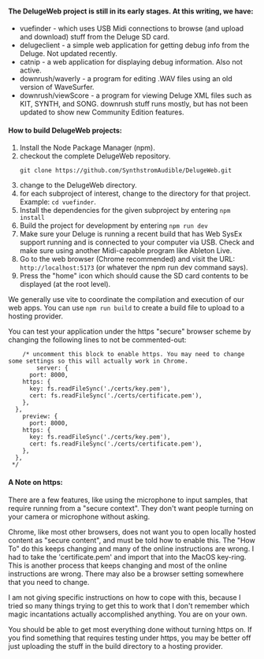 
#### The DelugeWeb project is still in its early stages. At this writing, we have:

* vuefinder - which uses USB Midi connections to browse (and upload and download) stuff from the Deluge SD card.
* delugeclient - a simple web application for getting debug info from the Deluge. Not updated recently.
* catnip - a web application for displaying debug information. Also not active.
* downrush/waverly - a program for editing .WAV files using an old version of WaveSurfer.
* downrush/viewScore - a program for viewing Deluge XML files such as KIT, SYNTH, and SONG.
    downrush stuff runs mostly, but has not been updated to show new Community Edition features.

#### How to build DelugeWeb projects:

1) Install the Node Package Manager (npm).
2) checkout the complete DelugeWeb repository.
   ```git
   git clone https://github.com/SynthstromAudible/DelugeWeb.git
     ```
3) change to the DelugeWeb directory.
4) for each subproject of interest, change to the directory for that project. Example: ```cd vuefinder```.
5) Install the dependencies for the given subproject by entering ``npm install``
6) Build the project for development by entering ``npm run dev``
7) Make sure your Deluge is running a recent build that has Web SysEx support running and is connected to your computer via USB. Check and make sure using another Midi-capable program like Ableton Live.
8) Go to the web browser (Chrome recommended) and visit the URL: ``http://localhost:5173`` (or whatever the npm run dev command says).
9) Press the "home" icon which should cause the SD card contents to be displayed (at the root level).

We generally use vite to coordinate the compilation and execution of our web apps. You can use ``npm run build`` to create a build file to upload to a hosting provider.

You can test your application under the https "secure" browser scheme by changing the following lines to not be commented-out:

```
	/* uncomment this block to enable https. You may need to change some settings so this will actually work in Chrome.
		server: {
	  port: 8000,
    https: {
      key: fs.readFileSync('./certs/key.pem'),
      cert: fs.readFileSync('./certs/certificate.pem'),
    },
  },
  	preview: {
	  port: 8000,
    https: {
      key: fs.readFileSync('./certs/key.pem'),
      cert: fs.readFileSync('./certs/certificate.pem'),
    },
  },
 */
```

#### A Note on https:

There are a few features, like using the microphone to input samples, that require running from a "secure context". They don't want people turning on your camera or microphone without asking.

Chrome, like most other browsers, does not want you to open locally hosted content as "secure content", and must be told how to enable this. The "How To" do this keeps changing and many of the online instructions are wrong. I had to take the 'certificate.pem' and import that into the MacOS key-ring. This is another process that keeps changing and most of the online instructions are wrong. There may also be a browser setting somewhere that you need to change.

I am not giving specific instructions on how to cope with this, because I tried so many things trying to get this to work that I don't remember which magic incantations actually accomplished anything. You are on your own.

You should be able to get most everything done without turning https on. If you find something that requires testing under https, you may be better off just uploading the stuff in the build directory to a hosting provider.
